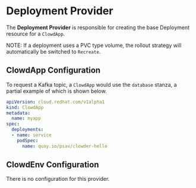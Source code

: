 # Deployment Provider

The **Deployment Provider** is responsible for creating the base Deployment
resource for a `ClowdApp`.

NOTE: If a deployment uses a PVC type volume, the rollout strategy 
      will automatically be switched to `Recreate`.

## ClowdApp Configuration

To request a Kafka topic, a ``ClowdApp`` would use the `database` stanza, a
partial example of which is shown below.

```yaml
apiVersion: cloud.redhat.com/v1alpha1
kind: ClowdApp
metadata:
  name: myapp
spec:
  deployments:
  - name: service
    podSpec:
      name: quay.io/psav/clowder-hello
```

## ClowdEnv Configuration

There is no configuration for this provider.
